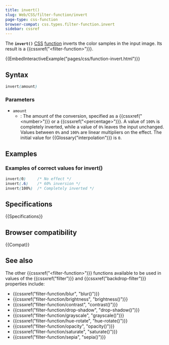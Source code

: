 ```yaml
---
title: invert()
slug: Web/CSS/filter-function/invert
page-type: css-function
browser-compat: css.types.filter-function.invert
sidebar: cssref
---
```



The **`invert()`** [CSS](/en-US/docs/Web/CSS) [function](/en-US/docs/Web/CSS/CSS_Functions) inverts the color samples in the input image. Its result is a {{cssxref("&lt;filter-function&gt;")}}.

{{EmbedInteractiveExample("pages/css/function-invert.html")}}

## Syntax

```css
invert(amount)
```

### Parameters

- `amount`
  - : The amount of the conversion, specified as a {{cssxref("&lt;number&gt;")}} or a {{cssxref("&lt;percentage&gt;")}}. A value of `100%` is completely inverted, while a value of `0%` leaves the input unchanged. Values between `0%` and `100%` are linear multipliers on the effect. The initial value for {{Glossary("interpolation")}} is `0`.

## Examples

### Examples of correct values for invert()

```css
invert(0)     /* No effect */
invert(.6)    /* 60% inversion */
invert(100%)  /* Completely inverted */
```

## Specifications

{{Specifications}}

## Browser compatibility

{{Compat}}

## See also

The other {{cssxref("&lt;filter-function&gt;")}} functions available to be used in values of the {{cssxref("filter")}} and {{cssxref("backdrop-filter")}} properties include:

- {{cssxref("filter-function/blur", "blur()")}}
- {{cssxref("filter-function/brightness", "brightness()")}}
- {{cssxref("filter-function/contrast", "contrast()")}}
- {{cssxref("filter-function/drop-shadow", "drop-shadow()")}}
- {{cssxref("filter-function/grayscale", "grayscale()")}}
- {{cssxref("filter-function/hue-rotate", "hue-rotate()")}}
- {{cssxref("filter-function/opacity", "opacity()")}}
- {{cssxref("filter-function/saturate", "saturate()")}}
- {{cssxref("filter-function/sepia", "sepia()")}}
